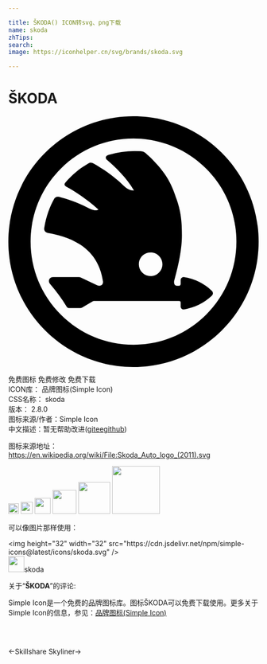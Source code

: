 ```yaml
---

title: ŠKODA() ICON转svg、png下载
name: skoda
zhTips: 
search: 
image: https://iconhelper.cn/svg/brands/skoda.svg

---
```


# ŠKODA  <small style="font-size: 60%;font-weight: 100"></small>

<div id="svg" class="svg-wrap">
<svg role="img" viewBox="0 0 24 24" xmlns="http://www.w3.org/2000/svg"><title>ŠKODA icon</title><path d="M11.9587 0C5.332.023-.0228 5.4147.0001 12.0416.0229 18.6685 5.4146 24.0229 12.0415 24c6.6268-.0228 11.9813-5.4143 11.9584-12.0412C23.9771 5.332 18.5856-.0228 11.9587.0001zm.0415 2.1343c2.6354 0 5.1128 1.0264 6.9761 2.8896C20.84 6.8873 21.8661 9.3647 21.8661 12c0 2.635-1.0262 5.1125-2.8898 6.9759-1.8633 1.8632-4.3407 2.8894-6.976 2.8894-2.6355 0-5.113-1.0262-6.9764-2.8894C3.1603 17.1125 2.1341 14.635 2.1341 12c0-2.6353 1.0262-5.1127 2.8898-6.9761 1.8633-1.8632 4.341-2.8896 6.9763-2.8896zm.1142 1.1936a8.7615 8.7615 0 0 0-2.523.3687h-.0002c-.079.0239-.1383.0563-.18.097-.0415.0405-.0642.0902-.0677.1406-.007.1009.0547.1973.143.2733h.0001c.7772.6649 1.8207 1.6606 2.5574 2.8952-.413.0084-.739-.2201-1.0197-.4892h-.0002c-.9956-.9475-2.0316-1.6227-2.8543-2.0848-.1488-.0832-.3106-.1218-.467-.032l-.0002.0002c-.9073.5276-1.5223 1.0269-2.2427 1.8623-.0675.0784-.0848.1612-.06.2292.0249.068.0834.1165.1487.1512.7708.4087 1.9748 1.1835 3.086 2.1856-.0976.063-.2136.0912-.3677.0694-.1777-.0252-.3974-.1082-.6588-.2452h-.0002c-1.0182-.535-1.9967-.8426-2.7428-1.0347-.1735-.0445-.3665.0051-.4594.1663-.4796.8333-.8098 1.828-.966 2.837v.0003c-.033.215.1155.4078.3286.445.8651.1514 2.0661.4305 3.1122 1.1123 1.046.6818 1.9382 1.7635 2.1934 3.533.02.1418-.0343.2725-.1335.3483-.0994.076-.2443.1003-.4196.018-.5214-.2443-1.0423-.488-1.5631-.7324v-.0002h-.0002c-.0574-.0265-.1244-.0508-.1945-.0508H4.3061c-.1881 0-.3296.0926-.388.2247-.0582.1321-.0322.2995.0902.4397.5892.6785 1.1295 1.4106 1.5915 2.1862.0457.077.115.116.2045.116h1.0725a.42.42 0 0 0 .2201-.0601c.337-.1977.674-.3948 1.0119-.5923h.0002l.0002-.0002c.0518-.031.103-.0306.1764-.0306h8.0845c.0452 0 .0842.0146.1111.0382.027.0235.0432.0552.0432.0981v.3978c0 .17.1533.3002.321.2742h.0002a5.0752 5.0752 0 0 0 2.6729-1.3127.3163.3163 0 0 0 0-.462 5.0725 5.0725 0 0 0-2.673-1.313h-.0001c-.1678-.026-.321.1046-.321.2745v.3637c0 .0433-.0179.0933-.0462.1298-.0284.0366-.0644.0586-.1027.0586-.0794 0-.1576.002-.2352 0h-.0006c-.1224-.002-.187-.072-.2237-.173-.0367-.1009-.0357-.2311-.0102-.323.5962-2.138.7426-3.4376.7356-4.3853-.0074-1.003-.033-2.009-.4867-3.337-.435-1.2713-.8395-2.5304-2.9465-4.4383-.1484-.1335-.3048-.2013-.5048-.2158a7.9719 7.9719 0 0 0-.589-.0218zm1.5278 9.7045c.6249 0 1.1322.5073 1.1322 1.1322 0 .6236-.5073 1.1312-1.1322 1.1312-.6246 0-1.1308-.5076-1.1308-1.1312 0-.6248.5063-1.1322 1.1308-1.1322z"/></svg>
</div>
<detail full-name='skoda'></detail>

<div class="detail-page">
<p>
<span><span class="badge-success badge">免费图标</span> <span class="badge-success badge">免费修改</span>  <span class="badge-success badge">免费下载</span> </span>
<br/>
<span>
ICON库：
<span class="badge-secondary badge">品牌图标(Simple Icon)</span> 
</span>
<br/>
<span>
CSS名称：
<span class="badge-secondary badge">skoda</span> 
</span>

<br/>
<span>
版本：
<span class="badge-secondary badge">2.8.0</span> 
</span>
<br/>
<span>图标来源/作者：<span class="badge-light badge">Simple Icon</span></span> 
<br/>
<span class="zh-detail">中文描述：暂无<span class="help-link"><span>帮助改进</span>(<a href="https://gitee.com/liuwave/icon-helper/edit/master/json/brands/skoda.json" target="_blank" rel="noopener noreferrer">gitee</a><a href="https://github.com/liuwave/icon-helper/edit/master/json/brands/skoda.json" target="_blank" rel="noopener noreferrer">github</a></span>)</span><br/>
</p>
</div><div class="description description alert alert-light"><p>图标来源地址：<a href="https://en.wikipedia.org/wiki/File:Skoda_Auto_logo_(2011).svg" target="_blank" rel="noopener noreferrer">https://en.wikipedia.org/wiki/File:Skoda_Auto_logo_(2011).svg</a></p></div>
<div class="alert alert-dark">
<img height="21" width="21" src="https://cdn.jsdelivr.net/npm/simple-icons@latest/icons/skoda.svg" />
<img height="24" width="24" src="https://cdn.jsdelivr.net/npm/simple-icons@latest/icons/skoda.svg" />
<img height="32" width="32" src="https://cdn.jsdelivr.net/npm/simple-icons@latest/icons/skoda.svg" />
<img height="48" width="48" src="https://cdn.jsdelivr.net/npm/simple-icons@latest/icons/skoda.svg" />
<img height="64" width="64" src="https://cdn.jsdelivr.net/npm/simple-icons@latest/icons/skoda.svg" />
<img height="96" width="96" src="https://cdn.jsdelivr.net/npm/simple-icons@latest/icons/skoda.svg" />

</div>
<div>
  <p>可以像图片那样使用：    
  </p>
  <div class="alert alert-primary" style="font-size: 14px">
    &lt;img height="32" width="32" src="https://cdn.jsdelivr.net/npm/simple-icons@latest/icons/skoda.svg" /&gt;
    <copy-btn content='<img height="32" width="32" src="https://cdn.jsdelivr.net/npm/simple-icons@latest/icons/skoda.svg" />'></copy-btn>
  </div>
  <div class="alert alert-secondary">
    <img height="32" width="32" src="https://cdn.jsdelivr.net/npm/simple-icons@latest/icons/skoda.svg" />skoda
    <copy-btn content="skoda" btn-title="复制图标名称"></copy-btn>
  </div>
</div>
<div class="icon-detail__container">
<p>关于“<b>ŠKODA</b>”的评论:</p>
</div>
<Vssue title="关于“ŠKODA”的评论" />
<div><p>Simple Icon是一个免费的品牌图标库。图标ŠKODA可以免费下载使用。更多关于  Simple Icon的信息，参见：<a target="_blank" href="https://iconhelper.cn/brands.html">品牌图标(Simple Icon)</a>
</p></div>


<div style="padding:2rem 0 " class="page-nav"><p class="inner"><span class="prev">←<router-link to="/icon/skillshare.html">Skillshare</router-link></span> <span class="next"><router-link to="/icon/skyliner.html">Skyliner</router-link>→</span></p></div>
